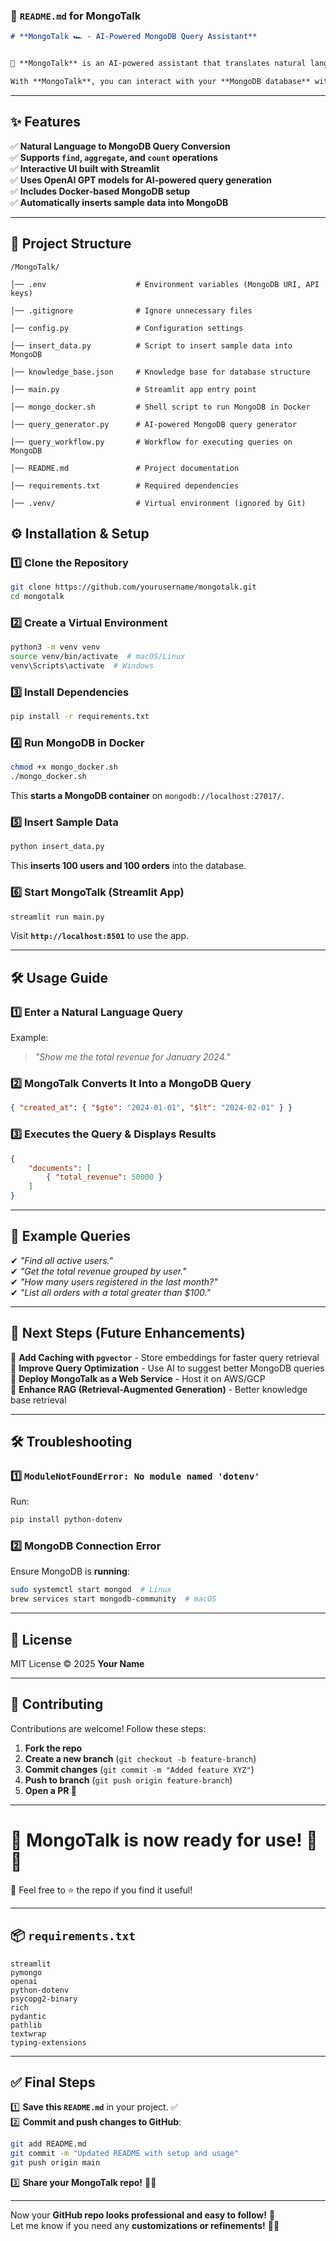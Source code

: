 ### **📜 `README.md` for MongoTalk**
```md
# **MongoTalk 🏎️ - AI-Powered MongoDB Query Assistant**


🚀 **MongoTalk** is an AI-powered assistant that translates natural language queries into **MongoDB queries** and executes them.

With **MongoTalk**, you can interact with your **MongoDB database** without writing complex queries—simply ask in plain English! 🎯
```
---

## **✨ Features**
✅ **Natural Language to MongoDB Query Conversion**  
✅ **Supports `find`, `aggregate`, and `count` operations**  
✅ **Interactive UI built with Streamlit**  
✅ **Uses OpenAI GPT models for AI-powered query generation**  
✅ **Includes Docker-based MongoDB setup**  
✅ **Automatically inserts sample data into MongoDB**  

---

## **📂 Project Structure**
```
/MongoTalk/

│── .env                    # Environment variables (MongoDB URI, API keys)

│── .gitignore              # Ignore unnecessary files

│── config.py               # Configuration settings

│── insert_data.py          # Script to insert sample data into MongoDB

│── knowledge_base.json     # Knowledge base for database structure

│── main.py                 # Streamlit app entry point

│── mongo_docker.sh         # Shell script to run MongoDB in Docker

│── query_generator.py      # AI-powered MongoDB query generator

│── query_workflow.py       # Workflow for executing queries on MongoDB

│── README.md               # Project documentation

│── requirements.txt        # Required dependencies

│── .venv/                  # Virtual environment (ignored by Git)
```


## **⚙️ Installation & Setup**
### **1️⃣ Clone the Repository**
```sh
git clone https://github.com/yourusername/mongotalk.git
cd mongotalk
```

### **2️⃣ Create a Virtual Environment**
```sh
python3 -m venv venv
source venv/bin/activate  # macOS/Linux
venv\Scripts\activate  # Windows
```

### **3️⃣ Install Dependencies**
```sh
pip install -r requirements.txt
```

### **4️⃣ Run MongoDB in Docker**
```sh
chmod +x mongo_docker.sh
./mongo_docker.sh
```
This **starts a MongoDB container** on `mongodb://localhost:27017/`.

### **5️⃣ Insert Sample Data**
```sh
python insert_data.py
```
This **inserts 100 users and 100 orders** into the database.

### **6️⃣ Start MongoTalk (Streamlit App)**
```sh
streamlit run main.py
```
Visit **`http://localhost:8501`** to use the app.

---

## **🛠️ Usage Guide**
### **1️⃣ Enter a Natural Language Query**
Example:  
> *"Show me the total revenue for January 2024."*

### **2️⃣ MongoTalk Converts It Into a MongoDB Query**
```json
{ "created_at": { "$gte": "2024-01-01", "$lt": "2024-02-01" } }
```

### **3️⃣ Executes the Query & Displays Results**
```json
{
    "documents": [
        { "total_revenue": 50000 }
    ]
}
```

---

## **📌 Example Queries**
✔ *"Find all active users."*   
✔ *"Get the total revenue grouped by user."*  
✔ *"How many users registered in the last month?"*  
✔ *"List all orders with a total greater than $100."*  

---

## **🚀 Next Steps (Future Enhancements)**
🚀 **Add Caching with `pgvector`** - Store embeddings for faster query retrieval  
🚀 **Improve Query Optimization** - Use AI to suggest better MongoDB queries  
🚀 **Deploy MongoTalk as a Web Service** - Host it on AWS/GCP  
🚀 **Enhance RAG (Retrieval-Augmented Generation)** - Better knowledge base retrieval  

---

## **🛠️ Troubleshooting**
### **1️⃣ `ModuleNotFoundError: No module named 'dotenv'`**
Run:
```sh
pip install python-dotenv
```

### **2️⃣ MongoDB Connection Error**
Ensure MongoDB is **running**:
```sh
sudo systemctl start mongod  # Linux
brew services start mongodb-community  # macOS
```

---

## **📜 License**
MIT License © 2025 **Your Name**

---

## **🙌 Contributing**
Contributions are welcome! Follow these steps:  
1. **Fork the repo**  
2. **Create a new branch** (`git checkout -b feature-branch`)  
3. **Commit changes** (`git commit -m "Added feature XYZ"`)  
4. **Push to branch** (`git push origin feature-branch`)  
5. **Open a PR 🎉**  

---

# 🎯 MongoTalk is now ready for use! 🚀🔥  
🔹 Feel free to ⭐ the repo if you find it useful!  

---

## **📦 `requirements.txt`**
```
streamlit
pymongo
openai
python-dotenv
psycopg2-binary
rich
pydantic
pathlib
textwrap
typing-extensions
```

---

## **✅ Final Steps**
1️⃣ **Save this `README.md`** in your project. ✅  
2️⃣ **Commit and push changes to GitHub**:
```sh
git add README.md
git commit -m "Updated README with setup and usage"
git push origin main
```
3️⃣ **Share your MongoTalk repo!** 🚀🔥  

---

Now your **GitHub repo looks professional and easy to follow!** 🎯  
Let me know if you need any **customizations or refinements!** 🚀🔥
```